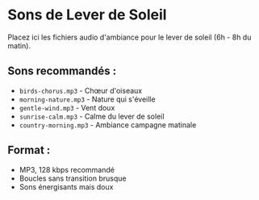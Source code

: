 # Sons de Lever de Soleil

Placez ici les fichiers audio d'ambiance pour le lever de soleil (6h - 8h du matin).

## Sons recommandés :
- `birds-chorus.mp3` - Chœur d'oiseaux
- `morning-nature.mp3` - Nature qui s'éveille
- `gentle-wind.mp3` - Vent doux
- `sunrise-calm.mp3` - Calme du lever de soleil
- `country-morning.mp3` - Ambiance campagne matinale

## Format :
- MP3, 128 kbps recommandé
- Boucles sans transition brusque
- Sons énergisants mais doux
